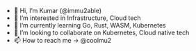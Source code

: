 - 👋 Hi, I’m Kumar (@immu2able)
- 👀 I’m interested in Infrastructure, Cloud tech
- 🌱 I’m currently learning Go, Rust, WASM, Kubernetes
- 💞️ I’m looking to collaborate on Kubernetes, Cloud native tech
- 📫 How to reach me -> @coolmu2

<!---
immu2able/immu2able is a ✨ special ✨ repository because its `README.md` (this file) appears on your GitHub profile.
You can click the Preview link to take a look at your changes.
--->
